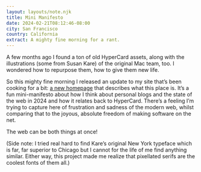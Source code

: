 ```yaml
---
layout: layouts/note.njk
title: Mini Manifesto
date: 2024-02-21T08:12:46-08:00
city: San Francisco
country: California
extract: A mighty fine morning for a rant.
---
```


A few months ago I found a ton of old HyperCard assets, along with the illustrations (some from Susan Kare) of the original Mac team, too. I wondered how to repurpose them, how to give them new life.

So this mighty fine morning I released an update to my site that’s been cooking for a bit: [a new homepage](https://robinrendle.com) that describes what this place is. It’s a fun mini-manifesto about how I think about personal blogs and the state of the web in 2024 and how it relates back to HyperCard. There’s a feeling I’m trying to capture here of frustration and sadness of the modern web, whilst comparing that to the joyous, absolute freedom of making software on the net.

The web can be both things at once!

(Side note: I tried real hard to find Kare’s original New York typeface which is far, far superior to Chicago but I cannot for the life of me find anything similar. Either way, this project made me realize that pixellated serifs are the coolest fonts of them all.)